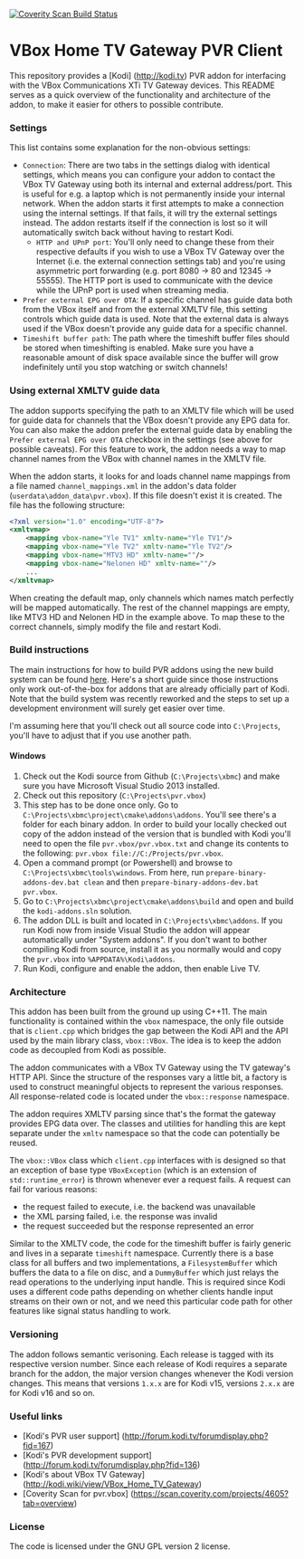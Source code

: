 [![Coverity Scan Build Status](https://scan.coverity.com/projects/5120/badge.svg)](https://scan.coverity.com/projects/5120)

# VBox Home TV Gateway PVR Client

This repository provides a [Kodi] (http://kodi.tv) PVR addon for interfacing with the VBox Communications XTi TV Gateway devices. This README serves as a quick overview of the functionality and architecture of the addon, to make it easier for others to possible contribute.

### Settings

This list contains some explanation for the non-obvious settings:
* `Connection`: There are two tabs in the settings dialog with identical settings, which means you can configure your addon to contact the VBox TV Gateway using both its internal and external address/port. This is useful for e.g. a laptop which is not permanently inside your internal network. When the addon starts it first attempts to make a connection using the internal settings. If that fails, it will try the external settings instead. The addon restarts itself if the connection is lost so it will automatically switch back without having to restart Kodi.
  * `HTTP and UPnP port`: You'll only need to change these from their respective defaults if you wish to use a VBox TV Gateway over the Internet (i.e. the external connection settings tab) and you're using asymmetric port forwarding (e.g. port 8080 -> 80 and 12345 -> 55555). The HTTP port is used to communicate with the device while the UPnP port is used when streaming media.
* `Prefer external EPG over OTA`: If a specific channel has guide data both from the VBox itself and from the external XMLTV file, this setting controls which guide data is used. Note that the external data is always used if the VBox doesn't provide any guide data for a specific channel.
* `Timeshift buffer path`: The path where the timeshift buffer files should be stored when timeshifting is enabled. Make sure you have a reasonable amount of disk space available since the buffer will grow indefinitely until you stop watching or switch channels!

### Using external XMLTV guide data

The addon supports specifying the path to an XMLTV file which will be used for guide data for channels that the VBox doesn't provide any EPG data for. You can also make the addon prefer the external guide data by enabling the `Prefer external EPG over OTA` checkbox in the settings (see above for possible caveats). For this feature to work, the addon needs a way to map channel names from the VBox with channel names in the XMLTV file.

When the addon starts, it looks for and loads channel name mappings from a file named `channel_mappings.xml` in the addon's data folder (`userdata\addon_data\pvr.vbox`). If this file doesn't exist it is created. The file has the following structure:

```xml
<?xml version="1.0" encoding="UTF-8"?>
<xmltvmap>
    <mapping vbox-name="Yle TV1" xmltv-name="Yle TV1"/>
    <mapping vbox-name="Yle TV2" xmltv-name="Yle TV2"/>
    <mapping vbox-name="MTV3 HD" xmltv-name=""/>
    <mapping vbox-name="Nelonen HD" xmltv-name=""/>
    ...
</xmltvmap>
```

When creating the default map, only channels which names match perfectly will be mapped automatically. The rest of the channel mappings are empty, like MTV3 HD and Nelonen HD in the example above. To map these to the correct channels, simply modify the file and restart Kodi.

### Build instructions

The main instructions for how to build PVR addons using the new build system can be found [here](http://forum.kodi.tv/showthread.php?tid=219166). Here's a short guide since those instructions only work out-of-the-box for addons that are already officially part of Kodi. Note that the build system was recently reworked and the steps to set up a development environment will surely get easier over time.

I'm assuming here that you'll check out all source code into `C:\Projects`, you'll have to adjust that if you use another path.

#### Windows

1. Check out the Kodi source from Github (`C:\Projects\xbmc`) and make sure you have Microsoft Visual Studio 2013 installed.
2. Check out this repository (`C:\Projects\pvr.vbox`)
3. This step has to be done once only. Go to `C:\Projects\xbmc\project\cmake\addons\addons`. You'll see there's a folder for each binary addon. In order to build your locally checked out copy of the addon instead of the version that is bundled with Kodi you'll need to open the file `pvr.vbox/pvr.vbox.txt` and change its contents to the following: `pvr.vbox file://C:/Projects/pvr.vbox`.
4. Open a command prompt (or Powershell) and browse to `C:\Projects\xbmc\tools\windows`. From here, run `prepare-binary-addons-dev.bat clean` and then `prepare-binary-addons-dev.bat pvr.vbox`.
5. Go to `C:\Projects\xbmc\project\cmake\addons\build` and open and build the `kodi-addons.sln` solution.
6. The addon DLL is built and located in `C:\Projects\xbmc\addons`. If you run Kodi now from inside Visual Studio the addon will appear automatically under "System addons". If you don't want to bother compiling Kodi from source, install it as you normally would and copy the `pvr.vbox` into `%APPDATA%\Kodi\addons`.
7. Run Kodi, configure and enable the addon, then enable Live TV.

### Architecture

This addon has been built from the ground up using C++11. The main functionality is contained within the `vbox` namespace, the only file outside that is `client.cpp` which bridges the gap between the Kodi API and the API used by the main library class, `vbox::VBox`. The idea is to keep the addon code as decoupled from Kodi as possible.

The addon communicates with a VBox TV Gateway using the TV gateway's HTTP API. Since the structure of the responses vary a little bit, a factory is used to construct meaningful objects to represent the various responses. All response-related code is located under the `vbox::response` namespace.

The addon requires XMLTV parsing since that's the format the gateway provides EPG data over. The classes and utilities for handling this are kept separate under the `xmltv` namespace so that the code can potentially be reused.

The `vbox::VBox` class which `client.cpp` interfaces with is designed so that an exception of base type `VBoxException` (which is an extension of `std::runtime_error`) is thrown whenever ever a request fails. A request can fail for various reasons:

* the request failed to execute, i.e. the backend was unavailable
* the XML parsing failed, i.e. the response was invalid
* the request succeeded but the response represented an error
 
Similar to the XMLTV code, the code for the timeshift buffer is fairly generic and lives in a separate `timeshift` namespace. Currently there is a base class for all buffers and two implementations, a `FilesystemBuffer` which buffers the data to a file on disc, and a `DummyBuffer` which just relays the read operations to the underlying input handle. This is required since Kodi uses a different code paths depending on whether clients handle input streams on their own or not, and we need this particular code path for other features like signal status handling to work.

### Versioning

The addon follows semantic verisoning. Each release is tagged with its respective version number. Since each release of Kodi requires a separate branch for the addon, the major version changes whenever the Kodi version changes. This means that versions `1.x.x` are for Kodi v15, versions `2.x.x` are for Kodi v16 and so on.

### Useful links

* [Kodi's PVR user support] (http://forum.kodi.tv/forumdisplay.php?fid=167)
* [Kodi's PVR development support] (http://forum.kodi.tv/forumdisplay.php?fid=136)
* [Kodi's about VBox TV Gateway] (http://kodi.wiki/view/VBox_Home_TV_Gateway)
* [Coverity Scan for pvr.vbox] (https://scan.coverity.com/projects/4605?tab=overview)

###  License

The code is licensed under the GNU GPL version 2 license.

